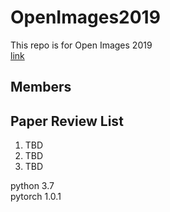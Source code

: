 # OpenImages2019
This repo is for Open Images 2019  
[link](https://storage.googleapis.com/openimages/web/challenge2019.html)  

## Members  


## Paper Review List
1. TBD
1. TBD
1. TBD


python 3.7  
pytorch 1.0.1

 